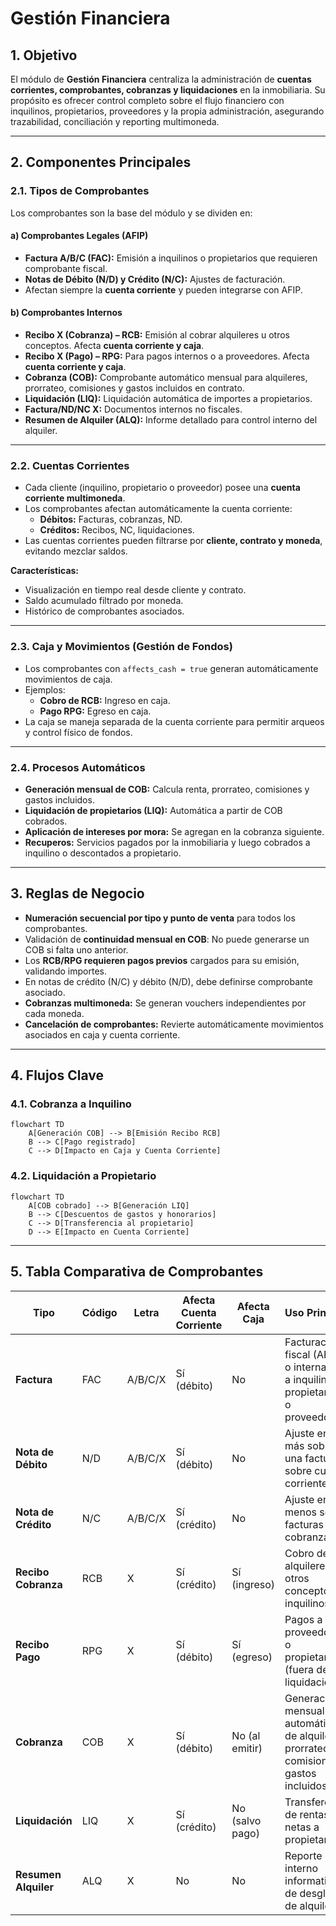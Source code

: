 
# Gestión Financiera

## 1. Objetivo
El módulo de **Gestión Financiera** centraliza la administración de **cuentas corrientes, comprobantes, cobranzas y liquidaciones** en la inmobiliaria. Su propósito es ofrecer control completo sobre el flujo financiero con inquilinos, propietarios, proveedores y la propia administración, asegurando trazabilidad, conciliación y reporting multimoneda.

---

## 2. Componentes Principales

### 2.1. Tipos de Comprobantes
Los comprobantes son la base del módulo y se dividen en:

#### a) Comprobantes Legales (AFIP)
- **Factura A/B/C (FAC):** Emisión a inquilinos o propietarios que requieren comprobante fiscal.
- **Notas de Débito (N/D) y Crédito (N/C):** Ajustes de facturación.
- Afectan siempre la **cuenta corriente** y pueden integrarse con AFIP.

#### b) Comprobantes Internos
- **Recibo X (Cobranza) – RCB:** Emisión al cobrar alquileres u otros conceptos. Afecta **cuenta corriente y caja**.
- **Recibo X (Pago) – RPG:** Para pagos internos o a proveedores. Afecta **cuenta corriente y caja**.
- **Cobranza (COB):** Comprobante automático mensual para alquileres, prorrateo, comisiones y gastos incluidos en contrato.
- **Liquidación (LIQ):** Liquidación automática de importes a propietarios.
- **Factura/ND/NC X:** Documentos internos no fiscales.
- **Resumen de Alquiler (ALQ):** Informe detallado para control interno del alquiler.

---

### 2.2. Cuentas Corrientes
- Cada cliente (inquilino, propietario o proveedor) posee una **cuenta corriente multimoneda**.
- Los comprobantes afectan automáticamente la cuenta corriente:
  - **Débitos:** Facturas, cobranzas, ND.
  - **Créditos:** Recibos, NC, liquidaciones.
- Las cuentas corrientes pueden filtrarse por **cliente, contrato y moneda**, evitando mezclar saldos.

**Características:**
- Visualización en tiempo real desde cliente y contrato.
- Saldo acumulado filtrado por moneda.
- Histórico de comprobantes asociados.

---

### 2.3. Caja y Movimientos (Gestión de Fondos)
- Los comprobantes con `affects_cash = true` generan automáticamente movimientos de caja.
- Ejemplos:
  - **Cobro de RCB:** Ingreso en caja.
  - **Pago RPG:** Egreso en caja.
- La caja se maneja separada de la cuenta corriente para permitir arqueos y control físico de fondos.

---

### 2.4. Procesos Automáticos
- **Generación mensual de COB:** Calcula renta, prorrateo, comisiones y gastos incluidos.
- **Liquidación de propietarios (LIQ):** Automática a partir de COB cobrados.
- **Aplicación de intereses por mora:** Se agregan en la cobranza siguiente.
- **Recuperos:** Servicios pagados por la inmobiliaria y luego cobrados a inquilino o descontados a propietario.

---

## 3. Reglas de Negocio

- **Numeración secuencial por tipo y punto de venta** para todos los comprobantes.
- Validación de **continuidad mensual en COB**: No puede generarse un COB si falta uno anterior.
- Los **RCB/RPG requieren pagos previos** cargados para su emisión, validando importes.
- En notas de crédito (N/C) y débito (N/D), debe definirse comprobante asociado.
- **Cobranzas multimoneda:** Se generan vouchers independientes por cada moneda.
- **Cancelación de comprobantes:** Revierte automáticamente movimientos asociados en caja y cuenta corriente.

---

## 4. Flujos Clave

### 4.1. Cobranza a Inquilino
```mermaid
flowchart TD
    A[Generación COB] --> B[Emisión Recibo RCB]
    B --> C[Pago registrado]
    C --> D[Impacto en Caja y Cuenta Corriente]
```

### 4.2. Liquidación a Propietario
```mermaid
flowchart TD
    A[COB cobrado] --> B[Generación LIQ]
    B --> C[Descuentos de gastos y honorarios]
    C --> D[Transferencia al propietario]
    D --> E[Impacto en Cuenta Corriente]
```

---

## 5. Tabla Comparativa de Comprobantes

| **Tipo**              | **Código** | **Letra** | **Afecta Cuenta Corriente** | **Afecta Caja** | **Uso Principal**                                                                                  |
|------------------------|------------|-----------|-----------------------------|-----------------|---------------------------------------------------------------------------------------------------|
| **Factura**           | FAC        | A/B/C/X   | Sí (débito)                | No              | Facturación fiscal (AFIP) o interna (X) a inquilinos, propietarios o proveedores.               |
| **Nota de Débito**    | N/D        | A/B/C/X   | Sí (débito)                | No              | Ajuste en más sobre una factura o sobre cuenta corriente.                                       |
| **Nota de Crédito**   | N/C        | A/B/C/X   | Sí (crédito)               | No              | Ajuste en menos sobre facturas o cobranzas.                                                    |
| **Recibo Cobranza**   | RCB        | X         | Sí (crédito)               | Sí (ingreso)    | Cobro de alquileres y otros conceptos a inquilinos.                                             |
| **Recibo Pago**       | RPG        | X         | Sí (débito)                | Sí (egreso)     | Pagos a proveedores o propietarios (fuera de liquidación).                                      |
| **Cobranza**          | COB        | X         | Sí (débito)                | No (al emitir)  | Generación mensual automática de alquileres, prorrateo, comisiones y gastos incluidos.          |
| **Liquidación**       | LIQ        | X         | Sí (crédito)               | No (salvo pago) | Transferencia de rentas netas a propietarios.                                                  |
| **Resumen Alquiler**  | ALQ        | X         | No                          | No              | Reporte interno informativo de desglose de alquiler.                                           |
